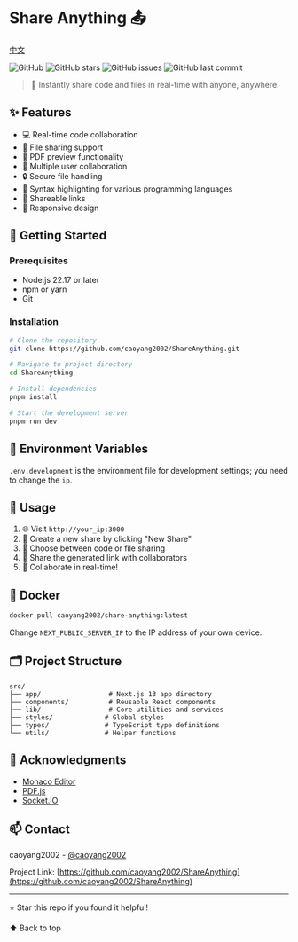 # Share Anything 📤
[中文](./doc/README_zh.md)

![GitHub](https://img.shields.io/github/license/caoyang2002/ShareAnything)
![GitHub stars](https://img.shields.io/github/stars/caoyang2002/ShareAnything)
![GitHub issues](https://img.shields.io/github/issues/caoyang2002/ShareAnything)
![GitHub last commit](https://img.shields.io/github/last-commit/caoyang2002/ShareAnything)


> 🚀 Instantly share code and files in real-time with anyone, anywhere.

## ✨ Features

- 💻 Real-time code collaboration
- 📁 File sharing support
- 📄 PDF preview functionality
- 👥 Multiple user collaboration
- 🔒 Secure file handling
- 🎨 Syntax highlighting for various programming languages
- 🔗 Shareable links
- 📱 Responsive design



## 🚀 Getting Started

### Prerequisites

- Node.js 22.17 or later
- npm or yarn
- Git

### Installation

```bash
# Clone the repository
git clone https://github.com/caoyang2002/ShareAnything.git

# Navigate to project directory
cd ShareAnything

# Install dependencies
pnpm install

# Start the development server
pnpm run dev
```

## 🔧 Environment Variables

`.env.development` is the environment file for development settings; you need to change the `ip`.

## 📖 Usage

1. 🌐 Visit `http://your_ip:3000`
2. 📝 Create a new share by clicking "New Share"
3. 💾 Choose between code or file sharing
4. 🔗 Share the generated link with collaborators
5. 👥 Collaborate in real-time!


## 🐳 Docker

```bash
docker pull caoyang2002/share-anything:latest
```

Change `NEXT_PUBLIC_SERVER_IP` to the IP address of your own device.


## 🗂️ Project Structure

```
src/
├── app/                 # Next.js 13 app directory
├── components/          # Reusable React components
├── lib/                 # Core utilities and services
├── styles/             # Global styles
├── types/              # TypeScript type definitions
└── utils/              # Helper functions
```

## 👏 Acknowledgments

- [Monaco Editor](https://microsoft.github.io/monaco-editor/)
- [PDF.js](https://mozilla.github.io/pdf.js/)
- [Socket.IO](https://socket.io/)

## 📫 Contact

caoyang2002 - [@caoyang2002](https://twitter.com/caoyang2002)

Project Link: [https://github.com/caoyang2002/ShareAnything](https://github.com/caoyang2002/ShareAnything)

---

⭐️ Star this repo if you found it helpful!

⬆ Back to top